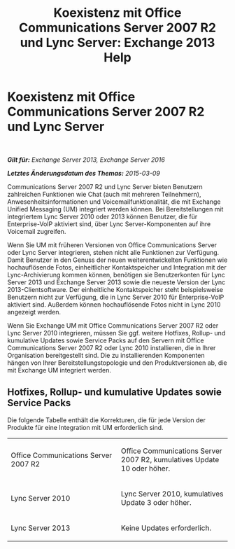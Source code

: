 ﻿---
title: 'Koexistenz mit Office Communications Server 2007 R2 und Lync Server: Exchange 2013 Help'
TOCTitle: Koexistenz mit Office Communications Server 2007 R2 und Lync Server
ms:assetid: f12d65c7-0b2c-46a1-a14a-802a76296fa1
ms:mtpsurl: https://technet.microsoft.com/de-de/library/JJ851069(v=EXCHG.150)
ms:contentKeyID: 50554932
ms.date: 04/24/2018
mtps_version: v=EXCHG.150
ms.translationtype: HT
---

# Koexistenz mit Office Communications Server 2007 R2 und Lync Server

 

_**Gilt für:** Exchange Server 2013, Exchange Server 2016_

_**Letztes Änderungsdatum des Themas:** 2015-03-09_

Communications Server 2007 R2 und Lync Server bieten Benutzern zahlreichen Funktionen wie Chat (auch mit mehreren Teilnehmern), Anwesenheitsinformationen und Voicemailfunktionalität, die mit Exchange Unified Messaging (UM) integriert werden können. Bei Bereitstellungen mit integriertem Lync Server 2010 oder 2013 können Benutzer, die für Enterprise-VoIP aktiviert sind, über Lync Server-Komponenten auf ihre Voicemail zugreifen.

Wenn Sie UM mit früheren Versionen von Office Communications Server oder Lync Server integrieren, stehen nicht alle Funktionen zur Verfügung. Damit Benutzer in den Genuss der neuen weiterentwickelten Funktionen wie hochauflösende Fotos, einheitlicher Kontaktspeicher und Integration mit der Lync-Archivierung kommen können, benötigen sie Benutzerkonten für Lync Server 2013 und Exchange Server 2013 sowie die neueste Version der Lync 2013-Clientsoftware. Der einheitliche Kontaktspeicher steht beispielsweise Benutzern nicht zur Verfügung, die in Lync Server 2010 für Enterprise-VoIP aktiviert sind. Außerdem können hochauflösende Fotos nicht in Lync 2010 angezeigt werden.

Wenn Sie Exchange UM mit Office Communications Server 2007 R2 oder Lync Server 2010 integrieren, müssen Sie ggf. weitere Hotfixes, Rollup- und kumulative Updates sowie Service Packs auf den Servern mit Office Communications Server 2007 R2 oder Lync 2010 installieren, die in Ihrer Organisation bereitgestellt sind. Die zu installierenden Komponenten hängen von Ihrer Bereitstellungstopologie und den Produktversionen ab, die mit Exchange UM integriert werden.

## Hotfixes, Rollup- und kumulative Updates sowie Service Packs

Die folgende Tabelle enthält die Korrekturen, die für jede Version der Produkte für eine Integration mit UM erforderlich sind.


<table>
<colgroup>
<col style="width: 50%" />
<col style="width: 50%" />
</colgroup>
<tbody>
<tr class="odd">
<td><p>Office Communications Server 2007 R2</p></td>
<td><p>Office Communications Server 2007 R2, kumulatives Update 10 oder höher.</p></td>
</tr>
<tr class="even">
<td><p>Lync Server 2010</p></td>
<td><p>Lync Server 2010, kumulatives Update 3 oder höher.</p></td>
</tr>
<tr class="odd">
<td><p>Lync Server 2013</p></td>
<td><p>Keine Updates erforderlich.</p></td>
</tr>
</tbody>
</table>


